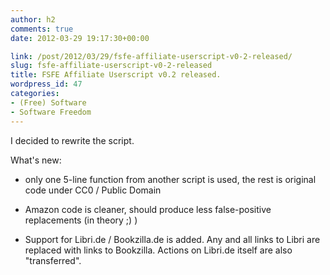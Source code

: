 ```yaml
---
author: h2
comments: true
date: 2012-03-29 19:17:30+00:00

link: /post/2012/03/29/fsfe-affiliate-userscript-v0-2-released/
slug: fsfe-affiliate-userscript-v0-2-released
title: FSFE Affiliate Userscript v0.2 released.
wordpress_id: 47
categories:
- (Free) Software
- Software Freedom
---
```


I decided to rewrite the script.

What's new:
	
* only one 5-line function from another script is used, the rest is original code under CC0 / Public Domain

	
* Amazon code is cleaner, should produce less false-positive replacements (in theory ;) )
	
* Support for Libri.de / Bookzilla.de is added. Any and all links to Libri are replaced with links to Bookzilla. Actions on Libri.de itself are also "transferred".


